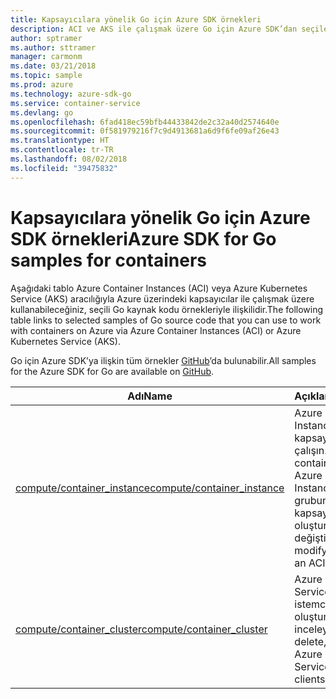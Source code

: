 ```yaml
---
title: Kapsayıcılara yönelik Go için Azure SDK örnekleri
description: ACI ve AKS ile çalışmak üzere Go için Azure SDK’dan seçilen örnekler.
author: sptramer
ms.author: sttramer
manager: carmonm
ms.date: 03/21/2018
ms.topic: sample
ms.prod: azure
ms.technology: azure-sdk-go
ms.service: container-service
ms.devlang: go
ms.openlocfilehash: 6fad418ec59bfb44433842de2c32a40d2574640e
ms.sourcegitcommit: 0f581979216f7c9d4913681a6d9f6fe09af26e43
ms.translationtype: HT
ms.contentlocale: tr-TR
ms.lasthandoff: 08/02/2018
ms.locfileid: "39475832"
---
```

# <a name="azure-sdk-for-go-samples-for-containers"></a><span data-ttu-id="4cbb7-103">Kapsayıcılara yönelik Go için Azure SDK örnekleri</span><span class="sxs-lookup"><span data-stu-id="4cbb7-103">Azure SDK for Go samples for containers</span></span>

<span data-ttu-id="4cbb7-104">Aşağıdaki tablo Azure Container Instances (ACI) veya Azure Kubernetes Service (AKS) aracılığıyla Azure üzerindeki kapsayıcılar ile çalışmak üzere kullanabileceğiniz, seçili Go kaynak kodu örnekleriyle ilişkilidir.</span><span class="sxs-lookup"><span data-stu-id="4cbb7-104">The following table links to selected samples of Go source code that you can use to work with containers on Azure via Azure Container Instances (ACI) or Azure Kubernetes Service (AKS).</span></span> 

<span data-ttu-id="4cbb7-105">Go için Azure SDK’ya ilişkin tüm örnekler [GitHub](https://github.com/Azure-Samples/azure-sdk-for-go-samples)’da bulunabilir.</span><span class="sxs-lookup"><span data-stu-id="4cbb7-105">All samples for the Azure SDK for Go are available on [GitHub](https://github.com/Azure-Samples/azure-sdk-for-go-samples).</span></span>

| <span data-ttu-id="4cbb7-106">Adı</span><span class="sxs-lookup"><span data-stu-id="4cbb7-106">Name</span></span> | <span data-ttu-id="4cbb7-107">Açıklama</span><span class="sxs-lookup"><span data-stu-id="4cbb7-107">Description</span></span> |
|------|-------------|
| [<span data-ttu-id="4cbb7-108">compute/container_instance</span><span class="sxs-lookup"><span data-stu-id="4cbb7-108">compute/container_instance</span></span>](https://github.com/Azure-Samples/azure-sdk-for-go-samples/blob/master/compute/container_instance.go) | <span data-ttu-id="4cbb7-109">Azure Container Instances’da kapsayıcı gruplarıyla çalışın.</span><span class="sxs-lookup"><span data-stu-id="4cbb7-109">Work with container groups in Azure Container Instances.</span></span> <span data-ttu-id="4cbb7-110">ACI grubunda kapsayıcılar oluşturup değiştirin.</span><span class="sxs-lookup"><span data-stu-id="4cbb7-110">Create and modify containers in an ACI group.</span></span> |
| [<span data-ttu-id="4cbb7-111">compute/container_cluster</span><span class="sxs-lookup"><span data-stu-id="4cbb7-111">compute/container_cluster</span></span>](https://github.com/Azure-Samples/azure-sdk-for-go-samples/blob/master/compute/container_cluster.go) | <span data-ttu-id="4cbb7-112">Azure Kubernetes Service (AKS) istemcilerini oluşturun, silin ve inceleyin.</span><span class="sxs-lookup"><span data-stu-id="4cbb7-112">Create, delete, and inspect Azure Kubernetes Service (AKS) clients.</span></span> |

